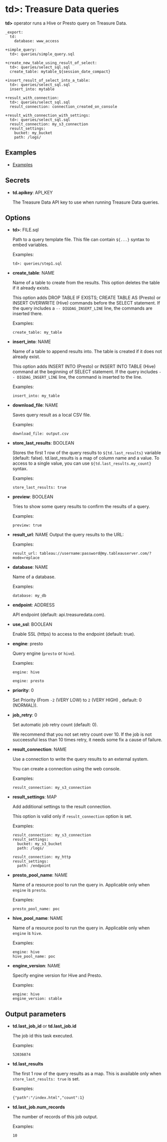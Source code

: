 # td>: Treasure Data queries

**td>** operator runs a Hive or Presto query on Treasure Data.

    _export:
      td:
        database: www_access

    +simple_query:
      td>: queries/simple_query.sql

    +create_new_table_using_result_of_select:
      td>: queries/select_sql.sql
      create_table: mytable_${session_date_compact}

    +insert_result_of_select_into_a_table:
      td>: queries/select_sql.sql
      insert_into: mytable

    +result_with_connection:
      td>: queries/select_sql.sql
      result_connection: connection_created_on_console

    +result_with_connection_with_settings:
      td>: queries/select_sql.sql
      result_connection: my_s3_connection
      result_settings:
        bucket: my_bucket
        path: /logs/

## Examples

  * [Examples](https://github.com/treasure-data/workflow-examples/tree/master/td)

## Secrets

* **td.apikey**: API_KEY

  The Treasure Data API key to use when running Treasure Data queries.

## Options

* **td>**: FILE.sql

  Path to a query template file. This file can contain `${...}` syntax to embed variables.

  Examples:

  ```
  td>: queries/step1.sql
  ```

* **create_table**: NAME

  Name of a table to create from the results. This option deletes the table if it already exists.

  This option adds DROP TABLE IF EXISTS; CREATE TABLE AS (Presto) or INSERT OVERWRITE (Hive) commands before the SELECT statement. If the query includes a `-- DIGDAG_INSERT_LINE` line, the commands are inserted there.

  Examples:

  ```
  create_table: my_table
  ```

* **insert_into**: NAME

  Name of a table to append results into. The table is created if it does not already exist.

  This option adds INSERT INTO (Presto) or INSERT INTO TABLE (Hive) command at the beginning of SELECT statement. If the query includes `-- DIGDAG_INSERT_LINE` line, the command is inserted to the line.

  Examples:

  ```
  insert_into: my_table
  ```

* **download_file**: NAME

  Saves query result as a local CSV file.

  Examples:

  ```
  download_file: output.csv
  ```

* **store_last_results**: BOOLEAN

  Stores the first 1 row of the query results to `${td.last_results}` variable (default: false).
  td.last_results is a map of column name and a value. To access to a single value, you can use `${td.last_results.my_count}` syntax.

  Examples:

  ```
  store_last_results: true
  ```

* **preview**: BOOLEAN

  Tries to show some query results to confirm the results of a query.

  Examples:

  ```
  preview: true
  ```

* **result_url**: NAME
  Output the query results to the URL:

  Examples:

  ```
  result_url: tableau://username:password@my.tableauserver.com/?mode=replace
  ```

* **database**: NAME

  Name of a database.

  Examples:

  ```
  database: my_db
  ```

* **endpoint**: ADDRESS

  API endpoint (default: api.treasuredata.com).

* **use_ssl**: BOOLEAN

  Enable SSL (https) to access to the endpoint (default: true).

* **engine**: presto

  Query engine (`presto` or `hive`).

  Examples:

  ```
  engine: hive
  ```

  ```
  engine: presto
  ```

* **priority**: 0

  Set Priority (From `-2` (VERY LOW) to `2` (VERY HIGH) , default: 0 (NORMAL)).

* **job_retry**: 0

  Set automatic job retry count (default: 0).

  We recommend that you not set retry count over 10. If the job is not succeessful less than 10 times retry, it needs some fix a cause of failure.


* **result_connection**: NAME

  Use a connection to write the query results to an external system.

  You can create a connection using the web console.

  Examples:

  ```
  result_connection: my_s3_connection
  ```

* **result_settings**: MAP

  Add additional settings to the result connection.

  This option is valid only if `result_connection` option is set.

  Examples:

  ```
  result_connection: my_s3_connection
  result_settings:
    bucket: my_s3_bucket
    path: /logs/
  ```

  ```
  result_connection: my_http
  result_settings:
    path: /endpoint
  ```

* **presto_pool_name**: NAME

  Name of a resource pool to run the query in.
  Applicable only when ``engine`` is ``presto``.

  Examples:

  ```
  presto_pool_name: poc
  ```

* **hive_pool_name**: NAME

  Name of a resource pool to run the query in.
  Applicable only when ``engine`` is ``hive``.

  Examples:

  ```
  engine: hive
  hive_pool_name: poc
  ```

* **engine_version**: NAME

  Specify engine version for Hive and Presto.

  Examples:

  ```
  engine: hive
  engine_version: stable
  ```

## Output parameters

* **td.last_job_id** or **td.last_job.id**

  The job id this task executed.

  Examples:

  ```
  52036074
  ```

* **td.last_results**

  The first 1 row of the query results as a map. This is available only when `store_last_results: true` is set.

  Examples:

  ```
  {"path":"/index.html","count":1}
  ```

* **td.last_job.num_records**

  The number of records of this job output.
 
  Examples:
  
  ```
  10
  ```
